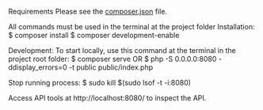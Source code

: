 Requirements
Please see the [composer.json](composer.json) file.

All commands must be used in the terminal at the project folder
Installation:
$ composer install
$ composer development-enable

Development:
To start locally, use this command at the terminal in the project root folder:
$ composer serve
OR
$ php -S 0.0.0.0:8080 -ddisplay_errors=0 -t public public/index.php

Stop running process:
$ sudo kill $(sudo lsof -t -i:8080)

Access API tools at http://localhost:8080/ to inspect the API.